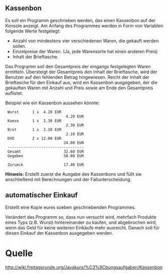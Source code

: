 ## Kassenbon

Es soll ein Programm geschrieben werden, das einen Kassenbon auf der Konsole anzeigt.
Am Anfang des Programmes werden in Form von Variablen folgende Werte festgelegt:

* Anzahl von mindestens vier verschiedenen Waren, die gekauft werden sollen.
* Einzelpreise der Waren. (Ja, jede Warensorte hat einen anderen Preis)
* Inhalt der Brieftasche.

Das Programm soll den Gesamtpreis der eingangs festgelegten Waren ermitteln. Übersteigt der Gesamtpreis den Inhalt der Brieftasche, wird der Benutzer auf den fehlenden Betrag hingewiesen. Reicht der Inhalt der Brieftasche für den Einkauf aus, wird ein Kassenbon ausgegeben, der die gekauften Waren mit Anzahl und Preis sowie am Ende den Gesamtpreis auflistet.

Beispiel wie ein Kassenbon aussehen könnte:

```
 Wurst      1 x  4.20 EUR
                           4.20 EUR
 Kaese      1 x  2.30 EUR
                           2.30 EUR
 Brot       1 x  2.10 EUR
                           2.10 EUR
 DVD        2 x 12.00 EUR
                          24.00 EUR
 ----------------------------------
 Gesamt                   32.60 EUR
 Gegeben                  50.00 EUR
 
 Zurueck                  17.40 EUR
```

**Hinweis:** Erstellt zuerst die Ausgabe des Kassenbons und füllt sie anschließend mit Berechnungen und der Fallunterscheidung.

## automatischer Einkauf
Erstellt eine Kopie eures soeben geschriebenden Programmes.

Verändert das Programm so, dass nun versucht wird, mehrfach Produkte eines Typs (z.B. Wurst) hintereinander zu kaufen, und abgebrochen wird, wenn das Geld für keine weiteren Einkäufe mehr ausreicht. Danach soll für diesen Einkauf der Kassenbon ausgegeben werden.

# Quelle

<http://wiki.freitagsrunde.org/Javakurs/%C3%9Cbungsaufgaben/Kassenbon>